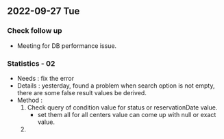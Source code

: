 ## 2022-09-27 Tue

### Check follow up
+ Meeting for DB performance issue.

### Statistics - 02
+ Needs : fix the error
+ Details : yesterday, found a problem when search option is not empty, there are some false result values be derived.
+ Method :
    1. Check query of condition value for status or reservationDate value.
        + set them all for all centers value can come up with null or exact value.
    2.